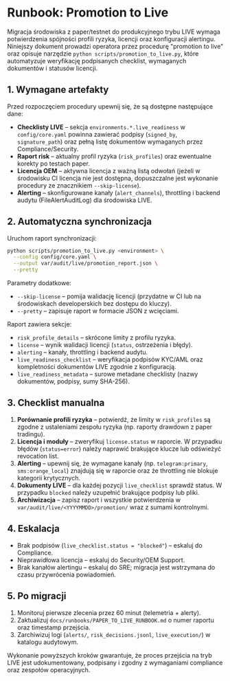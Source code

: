 # Runbook: Promotion to Live

Migracja środowiska z paper/testnet do produkcyjnego trybu LIVE wymaga potwierdzenia
spójności profili ryzyka, licencji oraz konfiguracji alertingu. Niniejszy dokument
prowadzi operatora przez procedurę "promotion to live" oraz opisuje narzędzie
`python scripts/promotion_to_live.py`, które automatyzuje weryfikację podpisanych
checklist, wymaganych dokumentów i statusów licencji.

## 1. Wymagane artefakty

Przed rozpoczęciem procedury upewnij się, że są dostępne następujące dane:

- **Checklisty LIVE** – sekcja `environments.*.live_readiness` w `config/core.yaml`
  powinna zawierać podpisy (`signed_by`, `signature_path`) oraz pełną listę
  dokumentów wymaganych przez Compliance/Security.
- **Raport risk** – aktualny profil ryzyka (`risk_profiles`) oraz ewentualne
  korekty po testach paper.
- **Licencja OEM** – aktywna licencja z ważną listą odwołań (jeżeli w środowisku
  CI licencja nie jest dostępna, dopuszczalne jest wykonanie procedury ze
  znacznikiem `--skip-license`).
- **Alerting** – skonfigurowane kanały (`alert_channels`), throttling i backend
  audytu (FileAlertAuditLog) dla środowiska LIVE.

## 2. Automatyczna synchronizacja

Uruchom raport synchronizacji:

```bash
python scripts/promotion_to_live.py <environment> \
  --config config/core.yaml \
  --output var/audit/live/promotion_report.json \
  --pretty
```

Parametry dodatkowe:

- `--skip-license` – pomija walidację licencji (przydatne w CI lub na środowiskach
  developerskich bez dostępu do kluczy).
- `--pretty` – zapisuje raport w formacie JSON z wcięciami.

Raport zawiera sekcje:

- `risk_profile_details` – skrócone limity z profilu ryzyka.
- `license` – wynik walidacji licencji (`status`, ostrzeżenia i błędy).
- `alerting` – kanały, throttling i backend audytu.
- `live_readiness_checklist` – weryfikacja podpisów KYC/AML oraz kompletności
  dokumentów LIVE zgodnie z konfiguracją.
- `live_readiness_metadata` – surowe metadane checklisty (nazwy dokumentów,
  podpisy, sumy SHA-256).

## 3. Checklist manualna

1. **Porównanie profili ryzyka** – potwierdź, że limity w `risk_profiles` są
   zgodne z ustaleniami zespołu ryzyka (np. raporty drawdown z paper tradingu).
2. **Licencja i moduły** – zweryfikuj `license.status` w raporcie. W przypadku
   błędów (`status=error`) należy naprawić brakujące klucze lub odświeżyć
   revocation list.
3. **Alerting** – upewnij się, że wymagane kanały (np. `telegram:primary`,
   `sms:orange_local`) znajdują się w raporcie oraz że throttling nie blokuje
   kategorii krytycznych.
4. **Dokumenty LIVE** – dla każdej pozycji `live_checklist` sprawdź status. W
   przypadku `blocked` należy uzupełnić brakujące podpisy lub pliki.
5. **Archiwizacja** – zapisz raport i wszystkie potwierdzenia w
   `var/audit/live/<YYYYMMDD>/promotion/` wraz z sumami kontrolnymi.

## 4. Eskalacja

- Brak podpisów (`live_checklist.status = "blocked"`) – eskaluj do Compliance.
- Nieprawidłowa licencja – eskaluj do Security/OEM Support.
- Brak kanałów alertingu – eskaluj do SRE; migracja jest wstrzymana do czasu
  przywrócenia powiadomień.

## 5. Po migracji

1. Monitoruj pierwsze zlecenia przez 60 minut (telemetria + alerty).
2. Zaktualizuj `docs/runbooks/PAPER_TO_LIVE_RUNBOOK.md` o numer raportu oraz
   timestamp przejścia.
3. Zarchiwizuj logi (`alerts/`, `risk_decisions.jsonl`, `live_execution/`) w
   katalogu audytowym.

Wykonanie powyższych kroków gwarantuje, że proces przejścia na tryb LIVE jest
udokumentowany, podpisany i zgodny z wymaganiami compliance oraz zespołów
operacyjnych.
